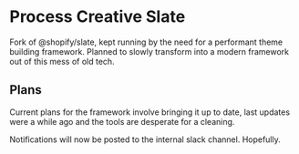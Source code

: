 # Process Creative Slate
Fork of @shopify/slate, kept running by the need for a performant theme building framework. Planned to slowly transform into a modern framework out of this mess of old tech.

## Plans
Current plans for the framework involve bringing it up to date, last updates were a while ago and the tools are desperate for a cleaning.

Notifications will now be posted to the internal slack channel. Hopefully.